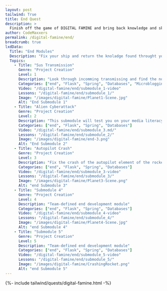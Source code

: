 ```yaml
---
layout: post 
tailwind: True
title: End Quest
description: >
  Finish off the game of DIGITAL FAMINE and bring back knowledge and skills to your home
author: CodeMaxxers
permalink: /digital-famine/end/
breadcrumb: true
lxdData:
  Title: "End Modules"
  Description: "Fix your ship and return the knoladge found throught your advendure!"
  Topics:
    - Title: "Sus Transmission"
      Genre: "Project Creation"
      Level: 1
      Description: "Look through incomming transmissing and find the non-malicious transmission"
      Categories: ["end", "Flask", "Spring", "Databases", "Microblogging"]
      Video: "/digital-famine/end/submodule_1-video"
      Lessons: "/digital-famine/end/submodule_1/"
      Image: "/images/digital-famine/Planet1-Scene.jpg"
      Alt: "End Submodule 1"
    - Title: "Alien Cyberattack"
      Genre: "Project Creation"
      Level: 2
      Description: "This submodule will test you on your media literacy! You will need to apply all your knowledge learned in the media literacy planet to identify fake information in a multiple choice style quiz. You will be able to gather all parts needed to fix the information sector of the ship at the end of the quiz."
      Categories: ["end", "Flask", "Spring", "Databases"]
      Video: "/digital-famine/end/submodule_3.md/"
      Lessons: "/digital-famine/end/submodule_2/"
      Image: "/images/digital-famine/end-3.png"
      Alt: "End Submodule 2"
    - Title: "Autopilot Crash"
      Genre: "Project Creation"
      Level: 3
      Description: "Fix the crash of the autopilot element of the rocketship to get home safe."
      Categories: ["end", "Flask", "Spring", "Databases"]
      Video: "/digital-famine/end/submodule_3-video"
      Lessons: "/digital-famine/end/submodule_3/"
      Image: "/images/digital-famine/Planet3-Scene.png"
      Alt: "end Submodule 3"
    - Title: "Submodule 4"
      Genre: "Project Creation"
      Level: 4
      Description: "Team-defined end development module"
      Categories: ["end", "Flask", "Spring", "Databases"]
      Video: "/digital-famine/end/submodule_4-video"
      Lessons: "/digital-famine/end/submodule_4/"
      Image: "/images/digital-famine/Planet4-Scene.jpg"
      Alt: "end Submodule 4"
    - Title: "Submodule 5"
      Genre: "Project Creation"
      Level: 5
      Description: "Team-defined end development module"
      Categories: ["end", "Flask", "Spring", "Databases"]
      Video: "/digital-famine/end/submodule_5-video"
      Lessons: "/digital-famine/end/submodule_5/"
      Image: "/images/digital-famine/CrashingRocket.png"
      Alt: "end Submodule 5"
---
```

{%- include tailwind/quests/digital-famine.html -%}

<script type="module">
  import { initEndModuleProgression } from '{{site.baseurl}}/assets/js/digitalFamine/endModuleProgression.js';
  
  // Initialize progression system for quest home page
  initEndModuleProgression();
</script>

